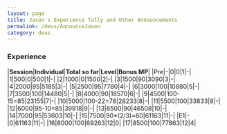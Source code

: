 ```yaml
---
layout: page
title: Jason's Experience Tally and Other Announcements
permalink: /deus/AnnounceJason
category: deus
---
```

### Experience

|__Session__|__Individual__|__Total so far__|__Level__|__Bonus MP__|
|Pre|-|0|0|1|-|
|1|500|0|500|1|-|
|2|1000|0|1500|2|-|
|3|1500|90|3090|3|-|
|4|2000|95|5185|3|-|
|5|2500|95|7780|4|-|
|6|3000|100|10880|5|-|
|7|3500|100|14480|5|-|
|8|4000|90|18570|6|-|
|9|4500|100-15=85|23155|7|-|
|10|5000|100-22=78|28233|8|-|
|11|5500|100|33833|8|-|
|12|6000|95-10=85|39918|9|-|
|13|6500|90|46508|10|-|
|14|7000|95|53603|10|-|
|15|7500|90*(2/3)=60|61163|11|-|
|E1|-|0|61163|11|-|
|16|8000|100|69263|12|0|
|17|8500|100|77863|12|4|
